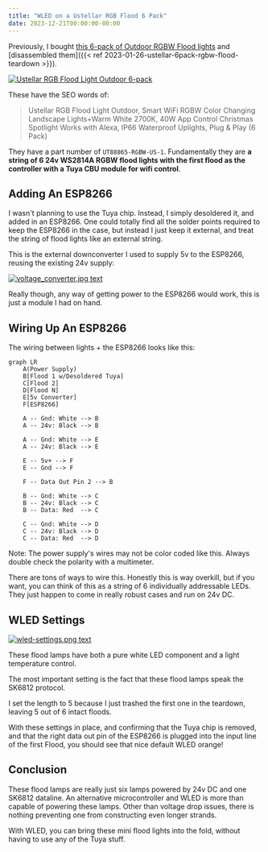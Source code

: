 ```yaml
---
title: "WLED on a Ustellar RGB Flood 6 Pack"
date: 2023-12-21T00:00:00-00:00
---
```


Previously, I bought [this 6-pack of Outdoor RGBW Flood lights](https://www.amazon.com/gp/product/B09ZY5QP6K/) and [disassembled them]({{< ref 2023-01-26-ustellar-6pack-rgbw-flood-teardown >}}).

[![Ustellar RGB Flood Light Outdoor 6-pack](/uploads/2023-01-26-ustellar-6pack-rgbw-flood-teardown/ustellar-6pack.thumb.jpg)](/uploads/2023-01-26-ustellar-6pack-rgbw-flood-teardown/ustellar-6pack.jpg)

These have the SEO words of:

> Ustellar RGB Flood Light Outdoor, Smart WiFi RGBW Color Changing Landscape Lights+Warm White 2700K, 40W App Control Christmas Spotlight Works with Alexa, IP66 Waterproof Uplights, Plug & Play (6 Pack) 

They have a part number of `UT88865-RGBW-US-1`.
Fundamentally they are **a string of 6 24v WS2814A RGBW flood lights with the first flood as the controller with a Tuya CBU module for wifi control**.

## Adding An ESP8266

I wasn't planning to use the Tuya chip.
Instead, I simply desoldered it, and added in an ESP8266.
One could totally find all the solder points required to keep the ESP8266 in the case, but instead I just keep it external, and treat the string of flood lights like an external string.

This is the external downconverter I used to supply 5v to the ESP8266, reusing the existing 24v supply:

[![voltage_converter.jpg text](/uploads/2023-12-21-wled-on-a-ustellar-6pack-rgb-flood/voltage_converter.thumb.jpg)](/uploads/2023-12-21-wled-on-a-ustellar-6pack-rgb-flood/voltage_converter.jpg)

Really though, any way of getting power to the ESP8266 would work, this is just a module I had on hand.

## Wiring Up An ESP8266

The wiring between lights + the ESP8266 looks like this:

```mermaid
graph LR
    A(Power Supply)
    B[Flood 1 w/Desoldered Tuya]
    C[Flood 2]
    D[Flood N]
    E[5v Converter]
    F[ESP8266]

    A -- Gnd: White --> B
    A -- 24v: Black --> B

    A -- Gnd: White --> E
    A -- 24v: Black --> E

    E -- 5v+ --> F
    E -- Gnd --> F

    F -- Data Out Pin 2 --> B

    B -- Gnd: White --> C
    B -- 24v: Black --> C
    B -- Data: Red  --> C

    C -- Gnd: White --> D
    C -- 24v: Black --> D
    C -- Data: Red  --> D
```

Note: The power supply's wires may not be color coded like this.
Always double check the polarity with a multimeter.

There are tons of ways to wire this.
Honestly this is way overkill, but if you want, you can think of this as a string of 6 individually addressable LEDs.
They just happen to come in really robust cases and run on 24v DC.

## WLED Settings

[![wled-settings.png text](/uploads/2023-12-21-wled-on-a-ustellar-6pack-rgb-flood/wled-settings.png)](/uploads/2023-12-21-wled-on-a-ustellar-6pack-rgb-flood/wled-settings.png)

These flood lamps have both a pure white LED component and a light temperature control.

The most important setting is the fact that these flood lamps speak the SK6812 protocol.

I set the length to 5 because I just trashed the first one in the teardown, leaving 5 out of 6 intact floods.

With these settings in place, and confirming that the Tuya chip is removed, and that the right data out pin of the ESP8266 is plugged into the input line of the first Flood, you should see that nice default WLED orange!

## Conclusion

These flood lamps are really just six lamps powered by 24v DC and one SK6812 dataline.
An alternative microcontroller and WLED is more than capable of powering these lamps.
Other than voltage drop issues, there is nothing preventing one from constructing even longer strands.

With WLED, you can bring these mini flood lights into the fold, without having to use any of the Tuya stuff.
